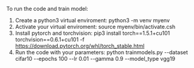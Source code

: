 

To run the code and train model:

1. Create a python3 virtual enviroment: python3 -m venv myenv
2. Activate your virtual enviroment: source myenv/bin/activate.csh
3. Install pytorch and torchvision:   pip3 install torch==1.5.1+cu101 torchvision==0.6.1+cu101 -f https://download.pytorch.org/whl/torch_stable.html
4. Run the code with your parameters: python trainmodels.py --dataset cifar10 --epochs 100 --lr 0.01 --gamma 0.9 --model_type vgg19

